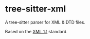 # tree-sitter-xml

A tree-sitter parser for XML & DTD files.

Based on the [XML 1.1](https://www.w3.org/TR/xml11/) standard.
